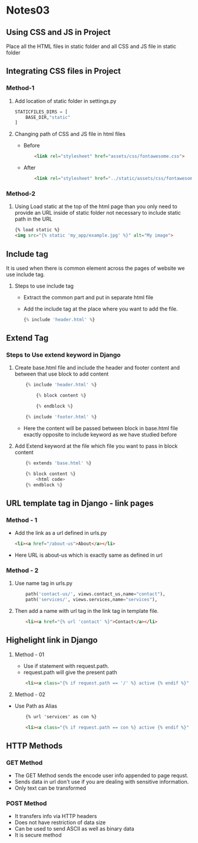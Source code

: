 # Notes03

## Using CSS and JS in Project

Place all the HTML files in static folder and all CSS and JS file in static folder  

## Integrating CSS files in Project

### Method-1

1. Add location of static folder in settings.py  

    ```python
    STATICFILES_DIRS = [
        BASE_DIR,"static"
    ]
    ```

2. Changing path of CSS and JS file in html files  

   - Before

        ```html
            <link rel="stylesheet" href="assets/css/fontawesome.css">
        ```

   - After

        ```html
            <link rel="stylesheet" href="../static/assets/css/fontawesome.css">
        ```

### Method-2

1. Using Load static at the top of the html page than you only need to provide an URL inside of static folder not necessary to include static path in the URL

    ```html
    {% load static %}
    <img src="{% static 'my_app/example.jpg' %}" alt="My image">
    ```

## Include tag

It is used when there is common element across the pages of website we use include tag.

1. Steps to use include tag
   - Extract the common part and put in separate html file
   - Add the include tag at the place where you want to add the file.

        ```Python
        {% include 'header.html' %}
        ```

## Extend Tag

### Steps to Use extend keyword in Django

1. Create base.html file and include the header and footer content and between that use block to add content

    ```Python
        {% include 'header.html' %}

            {% block content %}

            {% endblock %}

        {% include 'footer.html' %}
    ```

   - Here the content will be passed between block in base.html file exactly opposite to include keyword as we have studied before

2. Add Extend keyword at the file which file you want to pass in block content

    ```python
        {% extends 'base.html' %}

        {% block content %}
            <html code>
        {% endblock %}
    ```

## URL template tag in Django - link pages

### Method - 1

- Add the link as a url defined in urls.py

    ```html
    <li><a href="/about-us">About</a></li>
    ```

- Here URL is about-us which is exactly same as defined in url

### Method - 2

1. Use name tag in urls.py

    ```python
        path('contact-us/', views.contact_us,name="contact"),
        path('services/', views.services,name="services"),
    ```

2. Then add a name with url tag in the link tag in template file.

    ```html
        <li><a href="{% url 'contact' %}">Contact</a></li>
    ```

## Highelight link in Django

1. Method - 01

   - Use if statement with request.path.  
   - request.path will give the present path

    ```html
        <li><a class="{% if request.path == '/' %} active {% endif %}" href="/">Home</a></li>
    ```

2. Method - 02

- Use Path as Alias

    ```html
        {% url 'services' as con %}

        <li><a class="{% if request.path == con %} active {% endif %}" href="{% url 'services' %}">Our Services</a>
    ```

## HTTP Methods

### GET Method

- The GET Method sends the encode user info appended to page requst.
- Sends data in url don't use if you are dealing with sensitive information.
- Only text can be transformed

### POST Method

- It transfers info via HTTP headers
- Does not have restriction of data size
- Can be used to send ASCII as well as binary data
- It is secure method
